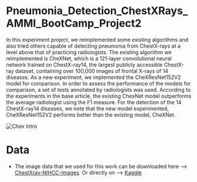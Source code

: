 # Pneumonia_Detection_ChestXRays_AMMI_BootCamp_Project2
In this experiment project, we reimplemented some existing algorithms and also tried others capable of detecting pneumonia from ChestX-rays at a level above that of practicing radiologists. The existing algorithm we reimplemented is CheXNet, which is a 121-layer convolutional neural network trained on ChestX-ray14, the largest publicly accessible ChestX-ray dataset, containing over 100,000 images of frontal X-rays of 14 diseases. As a new experiment, we implemented the CheXResNet152V2 model for comparison. In order to assess the performance of the models for comparison, a set of tests annotated by radiologists was used. According to the experiments in the base article, the existing ChexNet model outperforms the average radiologist using the F1 measure. For the detection of the 14 ChestX-ray14 diseases, we note that the new model experimented, CheXResNet152V2 performs better than the existing model, CheXNet.

![Chex Intro](https://github.com/dfangnon/Pneumonia_Detection_ChestXRays_AMMI_BootCamp_Project2/assets/126726283/8c3e3b71-b8d7-410b-b823-7d41b31d7d98)

# Data
- The image data that we used for this work can be downloaded here --> [ChestXray-NIHCC-Images](https://nihcc.app.box.com/v/ChestXray-NIHCC). Or directly on --> [Kaggle](https://www.kaggle.com/datasets/paultimothymooney/chest-xray-pneumonia)
